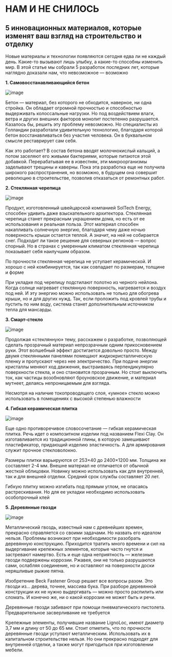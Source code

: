 # НАМ И НЕ СНИЛОСЬ

## 5 инновационных материалов, которые изменят ваш взгляд на строительство и отделку

Новые материалы и технологии появляются сегодня едва ли не каждый день. Какие-то вызывают лишь улыбку, а какие-то способны изменить мир. В этой статье мы собрали 5 разработок последних лет, которые наглядно доказали нам, что невозможное — возможно

**1. Самовосстанавливающийся бетон**



![image](https://github.com/yulechka4598/WE-NEVER-DREAMED/assets/131744275/8cba780d-6093-4f74-914f-487417274902)

Бетон — материал, без которого не обходится, наверное, ни одна стройка. Он обладает огромной прочностью и способностью выдерживать колоссальные нагрузки. Но под воздействием влаги, ветра и других внешних факторов монолит постепенно разрушается. Казалось бы, решить эту проблему невозможно. Но специалисты из Голландии разработали удивительную технологию, благодаря которой бетон восстанавливаться без участия человека. Он в буквальном смысле реставрирует сам себя.

Как это работает? В состав бетона вводят молочнокислый кальций, а потом заселяют его живыми бактериями, которые питаются этой добавкой. Перерабатывая ее в известняк, эти микроорганизмы заделывают трещины и каверны. Пока эта разработка еще не получила широкого распространения, но возможно, в будущем она совершит революцию в строительстве, позволив отказаться от ремонтных работ.

**2. Стеклянная черепица**


![image](https://github.com/yulechka4598/WE-NEVER-DREAMED/assets/131744275/d8a89609-f7a2-4ee0-8c18-8de997470aaf)

   
Продукт, изготовленный швейцарской компанией SolTech Energy, способен удивить даже взыскательного архитектора. Стеклянная черепица станет прекрасным украшением дома, но есть от ее использования и реальная польза. Этот материал способен накапливать солнечную энергию, благодаря чему даже ночью поверхность крыши остается теплой. А значит, на ней не собирается снег. Подходит ли такое решение для северных регионов — вопрос спорный. Но в странах с умеренным климатом стеклянная черепица показывает себя наилучшим образом.

По прочности стеклянная черепица не уступает керамической. И хорошо с ней комбинируется, так как совпадает по размерам, толщине и форме

При укладке под черепицу подстилают полотно из черного нейлона. Когда солнце нагревает стеклянную поверхность, нагревается и воздух под ней. И эту энергию можно использовать не только для обогрева крыши, но и для других нужд. Так, если проложить под кровлей трубы и пустить по ним воду, система станет дополнительным источником тепла для мансарды.

**3. Смарт-стекло**


![image](https://github.com/yulechka4598/WE-NEVER-DREAMED/assets/131744275/61b8a2f6-c4a7-4620-8eac-cd57d1e83285)


Продолжая «стеклянную» тему, расскажем о разработке, позволяющей сделать прозрачный материал непрозрачным одним прикосновением руки. Этот волшебный эффект достигается довольно просто. Между двумя стеклянными панелями помещают жидкокристаллическую пленку и пропускают через нее электричество. При подаче энергии кристаллы меняют ход движения, выстраиваясь перпендикулярно поверхности стекла, и оно становится прозрачным. Но стоит выключить ток, как частицы возобновляют броуновское движение, и материал мутнеет, делаясь непроницаемым для взгляда.

Несмотря на наличие токопроводящего слоя, «умное» стекло можно использовать в помещениях с высокой степенью влажности

**4. Гибкая керамическая плитка**


![image](https://github.com/yulechka4598/WE-NEVER-DREAMED/assets/131744275/d939d39e-2853-4e6f-b6a3-c68356f0c4eb)


Еще одно противоречивое словосочетание — гибкая керамическая плитка. Речь идет о композитном изделии под названием Flexi Clay. Он изготавливается из традиционной глины, в которую замешивают пластификатор, придающий изделию эластичность. А для армирования служит прочное стекловолокно.

Размеры плитки варьируются от 253×40 до 2400×1200 мм. Толщина же составляет 2-4 мм. Внешне материал не отличается от обычной жесткой облицовки. Новинку можно использовать как для внутренней, так и для внешней отделки. Средний срок службы составляет 20 лет.

Гибкую плитку можно изгибать под прямым углом, не опасаясь растрескивания. Но для ее укладки необходимо использовать особопрочный клей

**5. Деревянные гвозди**


![image](https://github.com/yulechka4598/WE-NEVER-DREAMED/assets/131744275/260e190f-fd75-4994-8b2a-c52aeca34920)


Металлический гвоздь, известный нам с древнейших времен, прекрасно справляется со своими задачами. Но назвать его идеалом нельзя. Проблемы возникают при необходимости разобрать деревянную конструкцию. Приходится тратить много времени и сил на выдергивание крепежных элементов, которые часто гнутся и застревают намертво. Есть и еще одна неприятность — железные гвозди подвержены коррозии. Ржавея, они не только разрушаются сами, ослабляя соединение, но и оставляют на поверхности доски неряшливые рыжие пятна.

Изобретение Beck Fastener Group решает все вопросы разом. Это гвозди из... дерева, точнее, массива бука. При разборе деревянной конструкции их не нужно выдергивать — можно просто распилить или сломать. И конечно же, ни о какой коррозии не может быть и речи.

Деревянные гвозди забивают при помощи пневматического пистолета. Предварительное засверливание не требуется

Крепежные элементы, получившие название LignoLoc, имеют диаметр 3,7 мм и длину от 50 до 65 мм. Стоит отметить, что по прочности деревянные гвозди уступают металлическим. Использовать их в капитальном строительстве нельзя. Но они прекрасно подходят для внутренней отделки, а также могут пригодиться при изготовлении мебели.
